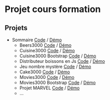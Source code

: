 # Projet cours formation
## Projets
- Sommaire [Code](https://github.com/jeancode83/cours-ateliers-formation) / [Démo](https://jeancode83.github.io/cours-ateliers-formation)
    - Beers3000 [Code](https://github.com/jeancode83/cours-ateliers-formation/tree/main/beers3000) / [Démo](https://jeancode83.github.io/cours-ateliers-formation/beers3000)
    - Cuisine3000 [Code](https://github.com/jeancode83/cours-ateliers-formation/tree/main/cuisine3000) / [Démo](https://jeancode83.github.io/cours-ateliers-formation/cuisine3000)
    - Cuisine3000 Bootstrap [Code](https://github.com/jeancode83/cours-ateliers-formation/tree/main/cuisine3000Bootstrap) / [Démo](https://jeancode83.github.io/cours-ateliers-formation/cuisine3000Bootstrap)
    - Distributeur boissons en Js [Code](https://github.com/jeancode83/cours-ateliers-formation/tree/main/distriBoissonsJs) / [Démo](https://jeancode83.github.io/cours-ateliers-formation/distriBoissonsJs)
    - Jeu nombre mystère [Code](https://github.com/jeancode83/cours-ateliers-formation/tree/main/jeuDuNombreMystere) / [Démo](https://jeancode83.github.io/cours-ateliers-formation/jeuDuNombreMystere)
    - Cake3000 [Code](https://github.com/jeancode83/cours-ateliers-formation/tree/main/cake3000) / [Démo](https://jeancode83.github.io/cours-ateliers-formation/cake3000)
    - Movies3000 [Code](https://github.com/jeancode83/cours-ateliers-formation/tree/main/movies3000) / [Démo](https://jeancode83.github.io/cours-ateliers-formation/movies3000)
    - Movies3000 Bootstrap [Code](https://github.com/jeancode83/cours-ateliers-formation/tree/main/movies3000Bootstrap) / [Démo](https://jeancode83.github.io/cours-ateliers-formation/movies300Bootstrap)
    - Projet MARVEL [Code](https://github.com/jeancode83/cours-ateliers-formation/tree/main/projet_marvel) / [Démo](https://jeancode83.github.io/cours-ateliers-formation/projet_marvel)
    - ...